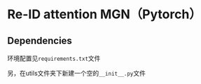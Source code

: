 # Re-ID attention MGN（Pytorch）

## Dependencies

环境配置见`requirements.txt`文件

另，在utils文件夹下新建一个空的`__init__.py`文件
